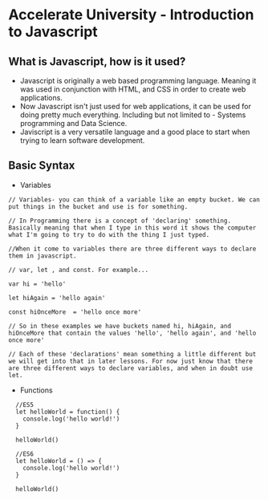 # Accelerate University - Introduction to Javascript

## What is Javascript, how is it used?

  * Javascript is originally a web based programming language. Meaning it was used in conjunction with HTML, and CSS in order to create web applications.
  * Now Javascript isn't just used for web applications, it can be used for doing pretty much everything. Including but not limited to - Systems programming and Data Science.
  * Javiscript is a very versatile language and a good place to start when trying to learn software development.
  
  
## Basic Syntax

  - Variables
  ```
// Variables- you can think of a variable like an empty bucket. We can put things in the bucket and use is for something. 

// In Programming there is a concept of 'declaring' something. Basically meaning that when I type in this word it shows the computer what I'm going to try to do with the thing I just typed.

//When it come to variables there are three different ways to declare them in javascript.

// var, let , and const. For example...

var hi = 'hello'
  
let hiAgain = 'hello again'

const hiOnceMore  = 'hello once more'

// So in these examples we have buckets named hi, hiAgain, and hiOnceMore that contain the values 'hello', 'hello again', and 'hello once more'

// Each of these 'declarations' mean something a little different but we will get into that in later lessons. For now just know that there are three different ways to declare variables, and when in doubt use let.

  ```
  - Functions
  ```
    //ES5
    let helloWorld = function() {
      console.log('hello world!')
    }

    helloWorld()

    //ES6
    let helloWorld = () => {
      console.log('hello world!')
    }

    helloWorld()

  ```
